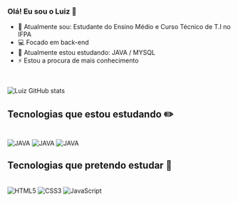 ### Olá! Eu sou o Luiz 👋

- 🔭 Atualmente sou: Estudante do Ensino Médio e Curso Técnico de T.I no IFPA
- 💻 Focado em back-end
- 🌱 Atualmente estou estudando: JAVA / MYSQL
- ⚡ Estou a procura de mais conhecimento

<br>

![Luiz GitHub stats](https://github-readme-stats.vercel.app/api?username=LuizxDev&show_icons=true&theme=dark)

## Tecnologias que estou estudando ✏️

<div style="display: inline_block"><br/>
  <img align="center" alt="JAVA" src="https://img.shields.io/badge/Java-ED8B00?style=for-the-badge&logo=openjdk&logoColor=white"/>
  <img align="center" alt="JAVA" src="https://img.shields.io/badge/MySQL-00000F?style=for-the-badge&logo=mysql&logoColor=white)"/>
  <img align="center" alt="JAVA" src="https://img.shields.io/badge/MySQL-00000F?style=for-the-badge&logo=mysql&logoColor=white](https://img.shields.io/badge/C%2B%2B-00599C?style=for-the-badge&logo=c%2B%2B&logoColor=white))"/>
  </div>
  
## Tecnologias que pretendo estudar 📓

<div style="display: inline_block"><br/>
  <img align="center" alt="HTML5" src="https://img.shields.io/badge/HTML5-E34F26?style=for-the-badge&logo=html5&logoColor=white"/>
  <img align="center" alt="CSS3" src="https://img.shields.io/badge/CSS3-1572B6?style=for-the-badge&logo=css3&logoColor=white"/>
  <img align="center" alt="JavaScript" src="https://img.shields.io/badge/JavaScript-F7DF1E?style=for-the-badge&logo=javascript&logoColor=black"/>
  </div>
